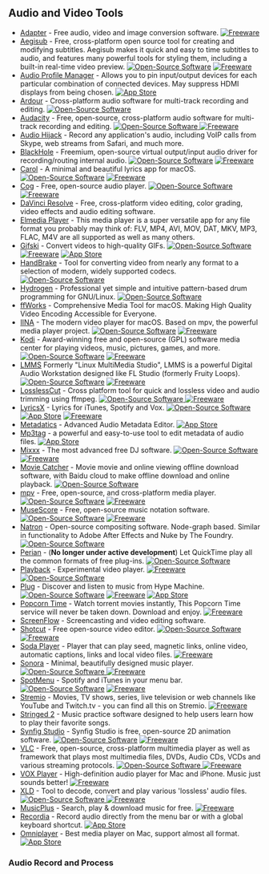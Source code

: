 ## Audio and Video Tools

-   [Adapter](https://macroplant.com/adapter) - Free audio, video and image conversion software. [![Freeware](https://camo.githubusercontent.com/b4f0d5b4dc3b3a13e565abae2db246dd57e677622035c3a84fe46eb20425c6eb/68747470733a2f2f6a617977636a6c6f76652e6769746875622e696f2f73622f69636f2f6d696e2d667265652e737667 "Freeware")](https://camo.githubusercontent.com/b4f0d5b4dc3b3a13e565abae2db246dd57e677622035c3a84fe46eb20425c6eb/68747470733a2f2f6a617977636a6c6f76652e6769746875622e696f2f73622f69636f2f6d696e2d667265652e737667)
-   [Aegisub](http://www.aegisub.org/) - Free, cross-platform open source tool for creating and modifying subtitles. Aegisub makes it quick and easy to time subtitles to audio, and features many powerful tools for styling them, including a built-in real-time video preview. [![Open-Source Software](https://camo.githubusercontent.com/3481414765df8f5f81444651c05cdf78325f0ede49471c53d29dffd443090eba/68747470733a2f2f6a617977636a6c6f76652e6769746875622e696f2f73622f69636f2f6d696e2d6f73732e737667 "Open Source Software")](https://github.com/Aegisub/Aegisub/) [![Freeware](https://camo.githubusercontent.com/b4f0d5b4dc3b3a13e565abae2db246dd57e677622035c3a84fe46eb20425c6eb/68747470733a2f2f6a617977636a6c6f76652e6769746875622e696f2f73622f69636f2f6d696e2d667265652e737667 "Freeware")](https://camo.githubusercontent.com/b4f0d5b4dc3b3a13e565abae2db246dd57e677622035c3a84fe46eb20425c6eb/68747470733a2f2f6a617977636a6c6f76652e6769746875622e696f2f73622f69636f2f6d696e2d667265652e737667)
-   [Audio Profile Manager](https://apps.apple.com/us/app/audio-profile-manager/id1484150558?ls=1&mt=12) - Allows you to pin input/output devices for each particular combination of connected devices. May suppress HDMI displays from being chosen. [![App Store](https://camo.githubusercontent.com/d3e36b8a2c2d2654bdca24fb18950fa3ebaa6099e615185c25fd24ac37e7fc52/68747470733a2f2f6a617977636a6c6f76652e6769746875622e696f2f73622f69636f2f6d696e2d6170702d73746f72652e737667 "App Store Software")](https://apps.apple.com/us/app/audio-profile-manager/id1484150558?ls=1&mt=12)
-   [Ardour](https://ardour.org/) - Cross-platform audio software for multi-track recording and editing. [![Open-Source Software](https://camo.githubusercontent.com/3481414765df8f5f81444651c05cdf78325f0ede49471c53d29dffd443090eba/68747470733a2f2f6a617977636a6c6f76652e6769746875622e696f2f73622f69636f2f6d696e2d6f73732e737667 "Open Source Software")](https://github.com/Ardour/ardour)
-   [Audacity](http://www.audacityteam.org/) - Free, open-source, cross-platform audio software for multi-track recording and editing. [![Open-Source Software](https://camo.githubusercontent.com/3481414765df8f5f81444651c05cdf78325f0ede49471c53d29dffd443090eba/68747470733a2f2f6a617977636a6c6f76652e6769746875622e696f2f73622f69636f2f6d696e2d6f73732e737667 "Open Source Software") ![Freeware](https://camo.githubusercontent.com/b4f0d5b4dc3b3a13e565abae2db246dd57e677622035c3a84fe46eb20425c6eb/68747470733a2f2f6a617977636a6c6f76652e6769746875622e696f2f73622f69636f2f6d696e2d667265652e737667 "Freeware")](https://github.com/audacity/audacity) 
-   [Audio Hijack](http://www.rogueamoeba.com/audiohijack/) - Record any application's audio, including VoIP calls from Skype, web streams from Safari, and much more.
-   [BlackHole](https://github.com/ExistentialAudio/BlackHole) - Freemium, open-source virtual output/input audio driver for recording/routing internal audio. [![Open-Source Software](https://camo.githubusercontent.com/3481414765df8f5f81444651c05cdf78325f0ede49471c53d29dffd443090eba/68747470733a2f2f6a617977636a6c6f76652e6769746875622e696f2f73622f69636f2f6d696e2d6f73732e737667 "Open Source Software")](https://github.com/ExistentialAudio/BlackHole) [![Freeware](https://camo.githubusercontent.com/b4f0d5b4dc3b3a13e565abae2db246dd57e677622035c3a84fe46eb20425c6eb/68747470733a2f2f6a617977636a6c6f76652e6769746875622e696f2f73622f69636f2f6d696e2d667265652e737667 "Freeware")](https://github.com/ExistentialAudio/BlackHole)
-   [Carol](https://github.com/AnaghSharma/Carol) - A minimal and beautiful lyrics app for macOS. [![Open-Source Software](https://camo.githubusercontent.com/3481414765df8f5f81444651c05cdf78325f0ede49471c53d29dffd443090eba/68747470733a2f2f6a617977636a6c6f76652e6769746875622e696f2f73622f69636f2f6d696e2d6f73732e737667 "Open Source Software")](https://github.com/AnaghSharma/Carol) [![Freeware](https://camo.githubusercontent.com/b4f0d5b4dc3b3a13e565abae2db246dd57e677622035c3a84fe46eb20425c6eb/68747470733a2f2f6a617977636a6c6f76652e6769746875622e696f2f73622f69636f2f6d696e2d667265652e737667 "Freeware")](https://camo.githubusercontent.com/b4f0d5b4dc3b3a13e565abae2db246dd57e677622035c3a84fe46eb20425c6eb/68747470733a2f2f6a617977636a6c6f76652e6769746875622e696f2f73622f69636f2f6d696e2d667265652e737667)
-   [Cog](http://cogx.org/) - Free, open-source audio player. [![Open-Source Software](https://camo.githubusercontent.com/3481414765df8f5f81444651c05cdf78325f0ede49471c53d29dffd443090eba/68747470733a2f2f6a617977636a6c6f76652e6769746875622e696f2f73622f69636f2f6d696e2d6f73732e737667 "Open Source Software") ![Freeware](https://camo.githubusercontent.com/b4f0d5b4dc3b3a13e565abae2db246dd57e677622035c3a84fe46eb20425c6eb/68747470733a2f2f6a617977636a6c6f76652e6769746875622e696f2f73622f69636f2f6d696e2d667265652e737667 "Freeware")](https://bitbucket.org/mamburu/cog/) 
-   [DaVinci Resolve](https://www.blackmagicdesign.com/products/davinciresolve/) - Free, cross-platform video editing, color grading, video effects and audio editing software.
-   [Elmedia Player](https://mac.eltima.com/media-player.html) - This media player is a super versatile app for any file format you probably may think of: FLV, MP4, AVI, MOV, DAT, MKV, MP3, FLAC, M4V are all supported as well as many others.
-   [Gifski](https://github.com/sindresorhus/gifski-app) - Convert videos to high-quality GIFs. [![Open-Source Software](https://camo.githubusercontent.com/3481414765df8f5f81444651c05cdf78325f0ede49471c53d29dffd443090eba/68747470733a2f2f6a617977636a6c6f76652e6769746875622e696f2f73622f69636f2f6d696e2d6f73732e737667 "Open Source Software")](https://camo.githubusercontent.com/3481414765df8f5f81444651c05cdf78325f0ede49471c53d29dffd443090eba/68747470733a2f2f6a617977636a6c6f76652e6769746875622e696f2f73622f69636f2f6d696e2d6f73732e737667) [![Freeware](https://camo.githubusercontent.com/b4f0d5b4dc3b3a13e565abae2db246dd57e677622035c3a84fe46eb20425c6eb/68747470733a2f2f6a617977636a6c6f76652e6769746875622e696f2f73622f69636f2f6d696e2d667265652e737667 "Freeware")](https://camo.githubusercontent.com/b4f0d5b4dc3b3a13e565abae2db246dd57e677622035c3a84fe46eb20425c6eb/68747470733a2f2f6a617977636a6c6f76652e6769746875622e696f2f73622f69636f2f6d696e2d667265652e737667) [![App Store](https://camo.githubusercontent.com/d3e36b8a2c2d2654bdca24fb18950fa3ebaa6099e615185c25fd24ac37e7fc52/68747470733a2f2f6a617977636a6c6f76652e6769746875622e696f2f73622f69636f2f6d696e2d6170702d73746f72652e737667 "App Store Software")](https://itunes.apple.com/no/app/gifski/id1351639930?mt=12)
-   [HandBrake](https://handbrake.fr/) - Tool for converting video from nearly any format to a selection of modern, widely supported codecs. [![Open-Source Software](https://camo.githubusercontent.com/3481414765df8f5f81444651c05cdf78325f0ede49471c53d29dffd443090eba/68747470733a2f2f6a617977636a6c6f76652e6769746875622e696f2f73622f69636f2f6d696e2d6f73732e737667 "Open Source Software")](https://github.com/HandBrake/HandBrake)
-   [Hydrogen](http://hydrogen-music.org/) - Professional yet simple and intuitive pattern-based drum programming for GNU/Linux. [![Open-Source Software](https://camo.githubusercontent.com/3481414765df8f5f81444651c05cdf78325f0ede49471c53d29dffd443090eba/68747470733a2f2f6a617977636a6c6f76652e6769746875622e696f2f73622f69636f2f6d696e2d6f73732e737667 "Open Source Software")](https://github.com/hydrogen-music/hydrogen)
-   [ffWorks](https://www.ffworks.net/) - Comprehensive Media Tool for macOS. Making High Quality Video Encoding Accessible for Everyone.
-   [IINA](https://lhc70000.github.io/iina/) - The modern video player for macOS. Based on mpv, the powerful media player project. [![Open-Source Software](https://camo.githubusercontent.com/3481414765df8f5f81444651c05cdf78325f0ede49471c53d29dffd443090eba/68747470733a2f2f6a617977636a6c6f76652e6769746875622e696f2f73622f69636f2f6d696e2d6f73732e737667 "Open Source Software")](https://github.com/lhc70000/iina) [![Freeware](https://camo.githubusercontent.com/b4f0d5b4dc3b3a13e565abae2db246dd57e677622035c3a84fe46eb20425c6eb/68747470733a2f2f6a617977636a6c6f76652e6769746875622e696f2f73622f69636f2f6d696e2d667265652e737667 "Freeware")](https://camo.githubusercontent.com/b4f0d5b4dc3b3a13e565abae2db246dd57e677622035c3a84fe46eb20425c6eb/68747470733a2f2f6a617977636a6c6f76652e6769746875622e696f2f73622f69636f2f6d696e2d667265652e737667)
-   [Kodi](https://kodi.tv/) - Award-winning free and open-source (GPL) software media center for playing videos, music, pictures, games, and more. [![Open-Source Software](https://camo.githubusercontent.com/3481414765df8f5f81444651c05cdf78325f0ede49471c53d29dffd443090eba/68747470733a2f2f6a617977636a6c6f76652e6769746875622e696f2f73622f69636f2f6d696e2d6f73732e737667 "Open Source Software")](https://github.com/xbmc/xbmc) [![Freeware](https://camo.githubusercontent.com/b4f0d5b4dc3b3a13e565abae2db246dd57e677622035c3a84fe46eb20425c6eb/68747470733a2f2f6a617977636a6c6f76652e6769746875622e696f2f73622f69636f2f6d696e2d667265652e737667 "Freeware")](https://camo.githubusercontent.com/b4f0d5b4dc3b3a13e565abae2db246dd57e677622035c3a84fe46eb20425c6eb/68747470733a2f2f6a617977636a6c6f76652e6769746875622e696f2f73622f69636f2f6d696e2d667265652e737667)
-   [LMMS](https://www.lmms.io/) Formerly "Linux MultiMedia Studio", LMMS is a powerful Digital Audio Workstation designed like FL Studio (formerly Fruity Loops). [![Open-Source Software](https://camo.githubusercontent.com/3481414765df8f5f81444651c05cdf78325f0ede49471c53d29dffd443090eba/68747470733a2f2f6a617977636a6c6f76652e6769746875622e696f2f73622f69636f2f6d696e2d6f73732e737667 "Open Source Software")](https://github.com/lmms/lmms) [![Freeware](https://camo.githubusercontent.com/b4f0d5b4dc3b3a13e565abae2db246dd57e677622035c3a84fe46eb20425c6eb/68747470733a2f2f6a617977636a6c6f76652e6769746875622e696f2f73622f69636f2f6d696e2d667265652e737667 "Freeware")](https://camo.githubusercontent.com/b4f0d5b4dc3b3a13e565abae2db246dd57e677622035c3a84fe46eb20425c6eb/68747470733a2f2f6a617977636a6c6f76652e6769746875622e696f2f73622f69636f2f6d696e2d667265652e737667)
-   [LosslessCut](https://github.com/mifi/lossless-cut) - Cross platform tool for quick and lossless video and audio trimming using ffmpeg. [![Open-Source Software](https://camo.githubusercontent.com/3481414765df8f5f81444651c05cdf78325f0ede49471c53d29dffd443090eba/68747470733a2f2f6a617977636a6c6f76652e6769746875622e696f2f73622f69636f2f6d696e2d6f73732e737667 "Open Source Software") ![Freeware](https://camo.githubusercontent.com/b4f0d5b4dc3b3a13e565abae2db246dd57e677622035c3a84fe46eb20425c6eb/68747470733a2f2f6a617977636a6c6f76652e6769746875622e696f2f73622f69636f2f6d696e2d667265652e737667 "Freeware")](https://github.com/mifi/lossless-cut) 
-   [LyricsX](https://github.com/ddddxxx/LyricsX) - Lyrics for iTunes, Spotify and Vox. [![Open-Source Software](https://camo.githubusercontent.com/3481414765df8f5f81444651c05cdf78325f0ede49471c53d29dffd443090eba/68747470733a2f2f6a617977636a6c6f76652e6769746875622e696f2f73622f69636f2f6d696e2d6f73732e737667 "Open Source Software")](https://github.com/ddddxxx/LyricsX) [![App Store](https://camo.githubusercontent.com/d3e36b8a2c2d2654bdca24fb18950fa3ebaa6099e615185c25fd24ac37e7fc52/68747470733a2f2f6a617977636a6c6f76652e6769746875622e696f2f73622f69636f2f6d696e2d6170702d73746f72652e737667 "App Store Software")](https://itunes.apple.com/us/app/lyricsx/id1254743014?mt=12) [![Freeware](https://camo.githubusercontent.com/b4f0d5b4dc3b3a13e565abae2db246dd57e677622035c3a84fe46eb20425c6eb/68747470733a2f2f6a617977636a6c6f76652e6769746875622e696f2f73622f69636f2f6d696e2d667265652e737667 "Freeware")](https://camo.githubusercontent.com/b4f0d5b4dc3b3a13e565abae2db246dd57e677622035c3a84fe46eb20425c6eb/68747470733a2f2f6a617977636a6c6f76652e6769746875622e696f2f73622f69636f2f6d696e2d667265652e737667)
-   [Metadatics](http://markvapps.com/metadatics) - Advanced Audio Metadata Editor. [![App Store](https://camo.githubusercontent.com/d3e36b8a2c2d2654bdca24fb18950fa3ebaa6099e615185c25fd24ac37e7fc52/68747470733a2f2f6a617977636a6c6f76652e6769746875622e696f2f73622f69636f2f6d696e2d6170702d73746f72652e737667 "App Store Software")](https://itunes.apple.com/us/app/tincta/id448340648)
-   [Mp3tag](https://mp3tag.app/) - a powerful and easy-to-use tool to edit metadata of audio files. [![App Store](https://camo.githubusercontent.com/d3e36b8a2c2d2654bdca24fb18950fa3ebaa6099e615185c25fd24ac37e7fc52/68747470733a2f2f6a617977636a6c6f76652e6769746875622e696f2f73622f69636f2f6d696e2d6170702d73746f72652e737667 "App Store Software")](https://apps.apple.com/app/id1532597159/)
-   [Mixxx](http://mixxx.org/) - The most advanced free DJ software. [![Open-Source Software](https://camo.githubusercontent.com/3481414765df8f5f81444651c05cdf78325f0ede49471c53d29dffd443090eba/68747470733a2f2f6a617977636a6c6f76652e6769746875622e696f2f73622f69636f2f6d696e2d6f73732e737667 "Open Source Software") ![Freeware](https://camo.githubusercontent.com/b4f0d5b4dc3b3a13e565abae2db246dd57e677622035c3a84fe46eb20425c6eb/68747470733a2f2f6a617977636a6c6f76652e6769746875622e696f2f73622f69636f2f6d696e2d667265652e737667 "Freeware")](https://github.com/mixxxdj/mixxx) 
-   [Movie Catcher](https://evilcult.github.io/moviecatcher/) - Movie movie and online viewing offline download software, with Baidu cloud to make offline download and online playback. [![Open-Source Software](https://camo.githubusercontent.com/3481414765df8f5f81444651c05cdf78325f0ede49471c53d29dffd443090eba/68747470733a2f2f6a617977636a6c6f76652e6769746875622e696f2f73622f69636f2f6d696e2d6f73732e737667 "Open Source Software")](https://github.com/EvilCult/moviecatcher)
-   [mpv](https://www.mpv.io/) - Free, open-source, and cross-platform media player. [![Open-Source Software](https://camo.githubusercontent.com/3481414765df8f5f81444651c05cdf78325f0ede49471c53d29dffd443090eba/68747470733a2f2f6a617977636a6c6f76652e6769746875622e696f2f73622f69636f2f6d696e2d6f73732e737667 "Open Source Software")](https://github.com/mpv-player/mpv) [![Freeware](https://camo.githubusercontent.com/b4f0d5b4dc3b3a13e565abae2db246dd57e677622035c3a84fe46eb20425c6eb/68747470733a2f2f6a617977636a6c6f76652e6769746875622e696f2f73622f69636f2f6d696e2d667265652e737667 "Freeware")](https://camo.githubusercontent.com/b4f0d5b4dc3b3a13e565abae2db246dd57e677622035c3a84fe46eb20425c6eb/68747470733a2f2f6a617977636a6c6f76652e6769746875622e696f2f73622f69636f2f6d696e2d667265652e737667)
-   [MuseScore](https://musescore.org/) - Free, open-source music notation software. [![Open-Source Software](https://camo.githubusercontent.com/3481414765df8f5f81444651c05cdf78325f0ede49471c53d29dffd443090eba/68747470733a2f2f6a617977636a6c6f76652e6769746875622e696f2f73622f69636f2f6d696e2d6f73732e737667 "Open Source Software")](https://github.com/musescore/MuseScore) [![Freeware](https://camo.githubusercontent.com/b4f0d5b4dc3b3a13e565abae2db246dd57e677622035c3a84fe46eb20425c6eb/68747470733a2f2f6a617977636a6c6f76652e6769746875622e696f2f73622f69636f2f6d696e2d667265652e737667 "Freeware")](https://camo.githubusercontent.com/b4f0d5b4dc3b3a13e565abae2db246dd57e677622035c3a84fe46eb20425c6eb/68747470733a2f2f6a617977636a6c6f76652e6769746875622e696f2f73622f69636f2f6d696e2d667265652e737667)
-   [Natron](https://natrongithub.github.io/) - Open-source compositing software. Node-graph based. Similar in functionality to Adobe After Effects and Nuke by The Foundry. [![Open-Source Software](https://camo.githubusercontent.com/3481414765df8f5f81444651c05cdf78325f0ede49471c53d29dffd443090eba/68747470733a2f2f6a617977636a6c6f76652e6769746875622e696f2f73622f69636f2f6d696e2d6f73732e737667 "Open Source Software")](https://github.com/MrKepzie/Natron)
-   [Perian](http://perian.org/#download) - (**No longer under active development**) Let QuickTime play all the common formats of free plug-ins. [![Open-Source Software](https://camo.githubusercontent.com/3481414765df8f5f81444651c05cdf78325f0ede49471c53d29dffd443090eba/68747470733a2f2f6a617977636a6c6f76652e6769746875622e696f2f73622f69636f2f6d696e2d6f73732e737667 "Open Source Software")](https://github.com/MaddTheSane/perian)
-   [Playback](https://mafintosh.github.io/playback/) - Experimental video player. [![Freeware](https://camo.githubusercontent.com/b4f0d5b4dc3b3a13e565abae2db246dd57e677622035c3a84fe46eb20425c6eb/68747470733a2f2f6a617977636a6c6f76652e6769746875622e696f2f73622f69636f2f6d696e2d667265652e737667 "Freeware")](https://camo.githubusercontent.com/b4f0d5b4dc3b3a13e565abae2db246dd57e677622035c3a84fe46eb20425c6eb/68747470733a2f2f6a617977636a6c6f76652e6769746875622e696f2f73622f69636f2f6d696e2d667265652e737667) [![Open-Source Software](https://camo.githubusercontent.com/3481414765df8f5f81444651c05cdf78325f0ede49471c53d29dffd443090eba/68747470733a2f2f6a617977636a6c6f76652e6769746875622e696f2f73622f69636f2f6d696e2d6f73732e737667 "Open Source Software")](https://github.com/mafintosh/playback)
-   [Plug](https://plugformac.com/) - Discover and listen to music from Hype Machine. [![Open-Source Software](https://camo.githubusercontent.com/3481414765df8f5f81444651c05cdf78325f0ede49471c53d29dffd443090eba/68747470733a2f2f6a617977636a6c6f76652e6769746875622e696f2f73622f69636f2f6d696e2d6f73732e737667 "Open Source Software")](https://github.com/wulkano/Plug) [![Freeware](https://camo.githubusercontent.com/b4f0d5b4dc3b3a13e565abae2db246dd57e677622035c3a84fe46eb20425c6eb/68747470733a2f2f6a617977636a6c6f76652e6769746875622e696f2f73622f69636f2f6d696e2d667265652e737667 "Freeware")](https://camo.githubusercontent.com/b4f0d5b4dc3b3a13e565abae2db246dd57e677622035c3a84fe46eb20425c6eb/68747470733a2f2f6a617977636a6c6f76652e6769746875622e696f2f73622f69636f2f6d696e2d667265652e737667) [![App Store](https://camo.githubusercontent.com/d3e36b8a2c2d2654bdca24fb18950fa3ebaa6099e615185c25fd24ac37e7fc52/68747470733a2f2f6a617977636a6c6f76652e6769746875622e696f2f73622f69636f2f6d696e2d6170702d73746f72652e737667 "App Store Software")](https://apps.apple.com/app/id1514182074)
-   [Popcorn Time](https://popcorn-time.tw/) - Watch torrent movies instantly, This Popcorn Time service will never be taken down. Download and enjoy. [![Freeware](https://camo.githubusercontent.com/b4f0d5b4dc3b3a13e565abae2db246dd57e677622035c3a84fe46eb20425c6eb/68747470733a2f2f6a617977636a6c6f76652e6769746875622e696f2f73622f69636f2f6d696e2d667265652e737667 "Freeware")](https://camo.githubusercontent.com/b4f0d5b4dc3b3a13e565abae2db246dd57e677622035c3a84fe46eb20425c6eb/68747470733a2f2f6a617977636a6c6f76652e6769746875622e696f2f73622f69636f2f6d696e2d667265652e737667)
-   [ScreenFlow](http://www.telestream.net/screenflow/) - Screencasting and video editing software.
-   [Shotcut](https://www.shotcut.org/) - Free open-source video editor. [![Open-Source Software](https://camo.githubusercontent.com/3481414765df8f5f81444651c05cdf78325f0ede49471c53d29dffd443090eba/68747470733a2f2f6a617977636a6c6f76652e6769746875622e696f2f73622f69636f2f6d696e2d6f73732e737667 "Open Source Software")](https://github.com/mltframework/shotcut) [![Freeware](https://camo.githubusercontent.com/b4f0d5b4dc3b3a13e565abae2db246dd57e677622035c3a84fe46eb20425c6eb/68747470733a2f2f6a617977636a6c6f76652e6769746875622e696f2f73622f69636f2f6d696e2d667265652e737667 "Freeware")](https://camo.githubusercontent.com/b4f0d5b4dc3b3a13e565abae2db246dd57e677622035c3a84fe46eb20425c6eb/68747470733a2f2f6a617977636a6c6f76652e6769746875622e696f2f73622f69636f2f6d696e2d667265652e737667)
-   [Soda Player](https://www.sodaplayer.com/) - Player that can play seed, magnetic links, online video, automatic captions, links and local video files. [![Freeware](https://camo.githubusercontent.com/b4f0d5b4dc3b3a13e565abae2db246dd57e677622035c3a84fe46eb20425c6eb/68747470733a2f2f6a617977636a6c6f76652e6769746875622e696f2f73622f69636f2f6d696e2d667265652e737667 "Freeware")](https://camo.githubusercontent.com/b4f0d5b4dc3b3a13e565abae2db246dd57e677622035c3a84fe46eb20425c6eb/68747470733a2f2f6a617977636a6c6f76652e6769746875622e696f2f73622f69636f2f6d696e2d667265652e737667)
-   [Sonora](https://github.com/sonoramac/Sonora) - Minimal, beautifully designed music player. [![Open-Source Software](https://camo.githubusercontent.com/3481414765df8f5f81444651c05cdf78325f0ede49471c53d29dffd443090eba/68747470733a2f2f6a617977636a6c6f76652e6769746875622e696f2f73622f69636f2f6d696e2d6f73732e737667 "Open Source Software") ![Freeware](https://camo.githubusercontent.com/b4f0d5b4dc3b3a13e565abae2db246dd57e677622035c3a84fe46eb20425c6eb/68747470733a2f2f6a617977636a6c6f76652e6769746875622e696f2f73622f69636f2f6d696e2d667265652e737667 "Freeware")](https://github.com/sonoramac/Sonora) 
-   [SpotMenu](https://github.com/kmikiy/SpotMenu) - Spotify and iTunes in your menu bar. [![Open-Source Software](https://camo.githubusercontent.com/3481414765df8f5f81444651c05cdf78325f0ede49471c53d29dffd443090eba/68747470733a2f2f6a617977636a6c6f76652e6769746875622e696f2f73622f69636f2f6d696e2d6f73732e737667 "Open Source Software")](https://github.com/kmikiy/SpotMenu) [![Freeware](https://camo.githubusercontent.com/b4f0d5b4dc3b3a13e565abae2db246dd57e677622035c3a84fe46eb20425c6eb/68747470733a2f2f6a617977636a6c6f76652e6769746875622e696f2f73622f69636f2f6d696e2d667265652e737667 "Freeware")](https://camo.githubusercontent.com/b4f0d5b4dc3b3a13e565abae2db246dd57e677622035c3a84fe46eb20425c6eb/68747470733a2f2f6a617977636a6c6f76652e6769746875622e696f2f73622f69636f2f6d696e2d667265652e737667)
-   [Stremio](https://www.stremio.com/) - Movies, TV shows, series, live television or web channels like YouTube and Twitch.tv - you can find all this on Stremio. [![Freeware](https://camo.githubusercontent.com/b4f0d5b4dc3b3a13e565abae2db246dd57e677622035c3a84fe46eb20425c6eb/68747470733a2f2f6a617977636a6c6f76652e6769746875622e696f2f73622f69636f2f6d696e2d667265652e737667 "Freeware")](https://camo.githubusercontent.com/b4f0d5b4dc3b3a13e565abae2db246dd57e677622035c3a84fe46eb20425c6eb/68747470733a2f2f6a617977636a6c6f76652e6769746875622e696f2f73622f69636f2f6d696e2d667265652e737667)
-   [Stringed 2](http://stringed.buenosapps.com/) - Music practice software designed to help users learn how to play their favorite songs.
-   [Synfig Studio](http://synfig.org/) - Synfig Studio is free, open-source 2D animation software. [![Open-Source Software](https://camo.githubusercontent.com/3481414765df8f5f81444651c05cdf78325f0ede49471c53d29dffd443090eba/68747470733a2f2f6a617977636a6c6f76652e6769746875622e696f2f73622f69636f2f6d696e2d6f73732e737667 "Open Source Software")](https://github.com/synfig/synfig) [![Freeware](https://camo.githubusercontent.com/b4f0d5b4dc3b3a13e565abae2db246dd57e677622035c3a84fe46eb20425c6eb/68747470733a2f2f6a617977636a6c6f76652e6769746875622e696f2f73622f69636f2f6d696e2d667265652e737667 "Freeware")](https://camo.githubusercontent.com/b4f0d5b4dc3b3a13e565abae2db246dd57e677622035c3a84fe46eb20425c6eb/68747470733a2f2f6a617977636a6c6f76652e6769746875622e696f2f73622f69636f2f6d696e2d667265652e737667)
-   [VLC](http://www.videolan.org/index.html) - Free, open-source, cross-platform multimedia player as well as framework that plays most multimedia files, DVDs, Audio CDs, VCDs and various streaming protocols. [![Open-Source Software](https://camo.githubusercontent.com/3481414765df8f5f81444651c05cdf78325f0ede49471c53d29dffd443090eba/68747470733a2f2f6a617977636a6c6f76652e6769746875622e696f2f73622f69636f2f6d696e2d6f73732e737667 "Open Source Software") ![Freeware](https://camo.githubusercontent.com/b4f0d5b4dc3b3a13e565abae2db246dd57e677622035c3a84fe46eb20425c6eb/68747470733a2f2f6a617977636a6c6f76652e6769746875622e696f2f73622f69636f2f6d696e2d667265652e737667 "Freeware")](https://github.com/videolan/vlc) 
-   [VOX Player](https://vox.rocks/mac-music-player) - High-definition audio player for Mac and iPhone. Music just sounds better! [![Freeware](https://camo.githubusercontent.com/b4f0d5b4dc3b3a13e565abae2db246dd57e677622035c3a84fe46eb20425c6eb/68747470733a2f2f6a617977636a6c6f76652e6769746875622e696f2f73622f69636f2f6d696e2d667265652e737667 "Freeware")](https://camo.githubusercontent.com/b4f0d5b4dc3b3a13e565abae2db246dd57e677622035c3a84fe46eb20425c6eb/68747470733a2f2f6a617977636a6c6f76652e6769746875622e696f2f73622f69636f2f6d696e2d667265652e737667)
-   [XLD](http://tmkk.undo.jp/xld/index_e.html) - Tool to decode, convert and play various 'lossless' audio files. [![Open-Source Software](https://camo.githubusercontent.com/3481414765df8f5f81444651c05cdf78325f0ede49471c53d29dffd443090eba/68747470733a2f2f6a617977636a6c6f76652e6769746875622e696f2f73622f69636f2f6d696e2d6f73732e737667 "Open Source Software") ![Freeware](https://camo.githubusercontent.com/b4f0d5b4dc3b3a13e565abae2db246dd57e677622035c3a84fe46eb20425c6eb/68747470733a2f2f6a617977636a6c6f76652e6769746875622e696f2f73622f69636f2f6d696e2d667265652e737667 "Freeware")](https://code.google.com/archive/p/xld/source) 
-   [MusicPlus](https://musicplus.io/) - Search, play & download music for free. [![Freeware](https://camo.githubusercontent.com/b4f0d5b4dc3b3a13e565abae2db246dd57e677622035c3a84fe46eb20425c6eb/68747470733a2f2f6a617977636a6c6f76652e6769746875622e696f2f73622f69636f2f6d696e2d667265652e737667 "Freeware")](https://camo.githubusercontent.com/b4f0d5b4dc3b3a13e565abae2db246dd57e677622035c3a84fe46eb20425c6eb/68747470733a2f2f6a617977636a6c6f76652e6769746875622e696f2f73622f69636f2f6d696e2d667265652e737667)
-   [Recordia](https://sindresorhus.com/recordia) - Record audio directly from the menu bar or with a global keyboard shortcut. [![App Store](https://camo.githubusercontent.com/d3e36b8a2c2d2654bdca24fb18950fa3ebaa6099e615185c25fd24ac37e7fc52/68747470733a2f2f6a617977636a6c6f76652e6769746875622e696f2f73622f69636f2f6d696e2d6170702d73746f72652e737667 "App Store Software")](https://apps.apple.com/app/id1529006487)
-   [Omniplayer](https://okaapps.com/product/1470926410#) - Best media player on Mac, support almost all format. [![App Store](https://camo.githubusercontent.com/d3e36b8a2c2d2654bdca24fb18950fa3ebaa6099e615185c25fd24ac37e7fc52/68747470733a2f2f6a617977636a6c6f76652e6769746875622e696f2f73622f69636f2f6d696e2d6170702d73746f72652e737667 "App Store Software")](https://camo.githubusercontent.com/d3e36b8a2c2d2654bdca24fb18950fa3ebaa6099e615185c25fd24ac37e7fc52/68747470733a2f2f6a617977636a6c6f76652e6769746875622e696f2f73622f69636f2f6d696e2d6170702d73746f72652e737667)

### Audio Record and Process